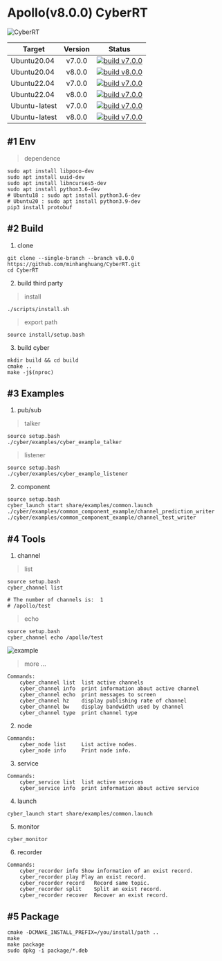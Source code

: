 # Apollo(v8.0.0) CyberRT

![CyberRT](./docs/CyberRT.gif)

| Target        |  Version |  Status  |
| ------------- | :-----: | :-----:|
| Ubuntu20.04  | v7.0.0 | [![build v7.0.0](https://github.com/minhanghuang/CyberRT/actions/workflows/ubuntu20-v7.0.0-build.yaml/badge.svg?branch=v8.0.0-ci)](https://github.com/minhanghuang/CyberRT/actions/workflows/ubuntu20-v7.0.0-build.yaml) |
| Ubuntu20.04  | v8.0.0 | [![build v8.0.0](https://github.com/minhanghuang/CyberRT/actions/workflows/ubuntu20-v8.0.0-build.yaml/badge.svg?branch=v8.0.0-ci)](https://github.com/minhanghuang/CyberRT/actions/workflows/ubuntu20-v8.0.0-build.yaml) |
| Ubuntu22.04  | v7.0.0 | [![build v7.0.0](https://github.com/minhanghuang/CyberRT/actions/workflows/ubuntu22-v7.0.0-build.yaml/badge.svg?branch=v8.0.0-ci)](https://github.com/minhanghuang/CyberRT/actions/workflows/ubuntu22-v7.0.0-build.yaml) |
| Ubuntu22.04  | v8.0.0 | [![build v7.0.0](https://github.com/minhanghuang/CyberRT/actions/workflows/ubuntu22-v8.0.0-build.yaml/badge.svg?branch=v8.0.0-ci)](https://github.com/minhanghuang/CyberRT/actions/workflows/ubuntu22-v8.0.0-build.yaml) |
| Ubuntu-latest  | v7.0.0 | [![build v7.0.0](https://github.com/minhanghuang/CyberRT/actions/workflows/ubuntu-latest-v7.0.0-build.yaml/badge.svg?branch=v8.0.0-ci)](https://github.com/minhanghuang/CyberRT/actions/workflows/ubuntu-latest-v7.0.0-build.yaml) |
| Ubuntu-latest  | v8.0.0 | [![build v7.0.0](https://github.com/minhanghuang/CyberRT/actions/workflows/ubuntu-latest-v8.0.0-build.yaml/badge.svg?branch=v8.0.0-ci)](https://github.com/minhanghuang/CyberRT/actions/workflows/ubuntu-latest-v8.0.0-build.yaml) |

## #1 Env

> dependence

```shell
sudo apt install libpoco-dev
sudo apt install uuid-dev
sudo apt install libncurses5-dev
sudo apt install python3.6-dev
# Ubuntu18 : sudo apt install python3.6-dev
# Ubuntu20 : sudo apt install python3.9-dev
pip3 install protobuf
```

## #2 Build

1. clone

```shell
git clone --single-branch --branch v8.0.0  https://github.com/minhanghuang/CyberRT.git
cd CyberRT
```

2. build third party

> install

```shell
./scripts/install.sh
```

> export path

```shell
source install/setup.bash
```

3. build cyber

```shell
mkdir build && cd build
cmake ..
make -j$(nproc)
```

## #3 Examples

1. pub/sub

> talker

```shell
source setup.bash
./cyber/examples/cyber_example_talker
```
> listener

```shell
source setup.bash
./cyber/examples/cyber_example_listener
```

2. component

```shell
source setup.bash
cyber_launch start share/examples/common.launch
./cyber/examples/common_component_example/channel_prediction_writer
./cyber/examples/common_component_example/channel_test_writer
```

## #4 Tools

1. channel

> list

```shell
source setup.bash
cyber_channel list

# The number of channels is:  1
# /apollo/test
```

> echo
```shell
source setup.bash
cyber_channel echo /apollo/test
```
![example](docs/cyber_echo.png)

> more ...

```shell
Commands:
	cyber_channel list	list active channels
	cyber_channel info	print information about active channel
	cyber_channel echo	print messages to screen
	cyber_channel hz	display publishing rate of channel
	cyber_channel bw	display bandwidth used by channel
	cyber_channel type	print channel type
```

2. node

```shell
Commands:
	cyber_node list 	List active nodes.
	cyber_node info 	Print node info.
```

3. service

```shell
Commands:
	cyber_service list	list active services
	cyber_service info	print information about active service
```

4. launch

```shell
cyber_launch start share/examples/common.launch
```

5. monitor

```shell
cyber_monitor
```

6. recorder

```shell
Commands:
  	cyber_recorder info	Show information of an exist record.
	cyber_recorder play	Play an exist record.
	cyber_recorder record	Record same topic.
	cyber_recorder split	Split an exist record.
	cyber_recorder recover	Recover an exist record.
```

## #5 Package

```shell
cmake -DCMAKE_INSTALL_PREFIX=/you/install/path ..
make
make package
sudo dpkg -i package/*.deb
```
